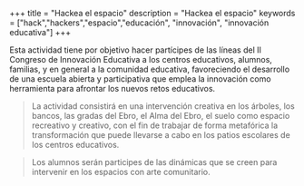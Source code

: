 +++
title = "Hackea el espacio"
description = "Hackea el espacio"
keywords = ["hack","hackers","espacio","educación", "innovación", "innovación educativa"]
+++

Esta actividad tiene por objetivo hacer partícipes de las líneas
del II Congreso de Innovación Educativa a los centros educativos, alumnos,
familias, y en general a la comunidad educativa, favoreciendo el desarrollo
de una escuela abierta y participativa que emplea la innovación como
herramienta para afrontar los nuevos retos educativos. 

> La actividad consistirá en una intervención creativa en los árboles, los bancos, las gradas del Ebro, el Alma del Ebro, el suelo como espacio recreativo y creativo, con el fin de trabajar de forma metafórica  la transformación que puede llevarse a cabo en los patios escolares de los centros educativos.

> Los alumnos serán participes de las dinámicas que se creen para intervenir en los espacios con arte comunitario.


